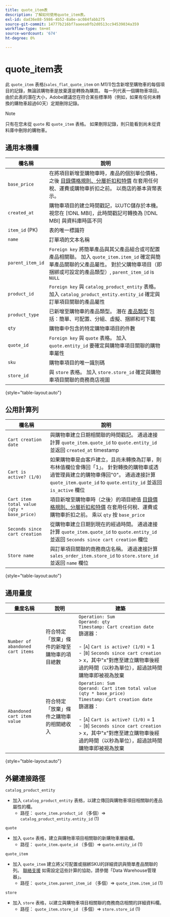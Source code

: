 ```yaml
---
title: quote_item表
description: 了解如何使用quote_item表。
exl-id: dad36e88-5986-4b52-8a0e-ac084fabb275
source-git-commit: 14777b216bf7aaeea0fb2d0513cc94539034a359
workflow-type: tm+mt
source-wordcount: '674'
ht-degree: 0%

---
```


# quote_item表

此 `quote_item` 表格(`sales_flat_quote_item` on M1)1)包含新增至購物車的每個項目的記錄，無論該購物車是放棄還是轉換為購買。 每一列代表一個購物車項目。 由於此表的潛在大小，Adobe建議您在符合某些標準時（例如，如果有任何未轉換的購物車超過60天）定期刪除記錄。

>[!NOTE]
>
>只有在您未從 `quote` 和 `quote_item` 表格。 如果刪除記錄，則只能看到尚未從資料庫中刪除的購物車。

## 通用本機欄

| **欄名稱** | **說明** |
|---|---|
| `base_price` | 在將項目新增至購物車時，產品的個別單位價格，之後 [目錄價格規則、分層折扣和特價](https://experienceleague.adobe.com/docs/commerce-admin/catalog/products/pricing/pricing-advanced.html) 在套用任何稅、運費或購物車折扣之前。 以商店的基本貨幣表示。 |
| `created_at` | 購物車項目的建立時間戳記，以UTC儲存於本機。 視您在 [!DNL MBI]，此時間戳記可轉換為 [!DNL MBI] 與資料庫時區不同 |
| `item_id` (PK) | 表的唯一標識符 |
| `name` | 訂單項的文本名稱 |
| `parent_item_id` | `Foreign key` 將簡單產品與其父產品組合或可配置產品相關聯。 加入 `quote_item.item_id` 確定與簡單產品關聯的父產品屬性。 對於父購物車項目（即捆綁或可設定的產品類型）, `parent_item_id` is `NULL` |
| `product_id` | `Foreign key` 與 `catalog_product_entity` 表格。 加入 `catalog_product_entity.entity_id` 確定與訂單項目關聯的產品屬性 |
| `product_type` | 已新增至購物車的產品類型。 潛在 [產品類型](https://experienceleague.adobe.com/docs/commerce-admin/catalog/products/product-create.html#product-types) 包括：簡單、可配置、分組、虛擬、捆綁和可下載 |
| `qty` | 購物車中包含的特定購物車項目的件數 |
| `quote_id` | `Foreign key` 與 `quote` 表格。 加入 `quote.entity_id` 要確定與購物車項目關聯的購物車屬性 |
| `sku` | 購物車項目的唯一識別碼 |
| `store_id` | 與 `store` 表格。 加入 `store.store_id` 確定與購物車項目關聯的商務商店視圖 |

{style="table-layout:auto"}

## 公用計算列

| **欄名稱** | **說明** |
|---|---|
| `Cart creation date` | 與購物車建立日期相關聯的時間戳記。 通過連接計算 `quote_item.quote_id` to `quote.entity_id` 並返回 `created_at` timestamp |
| `Cart is active? (1/0)` | 如果購物車是由客戶建立，且尚未轉換為訂單，則布林值欄位會傳回「1」。 針對轉換的購物車或透過管理員建立的購物車傳回&quot;0&quot;。 通過連接計算 `quote_item.quote_id` to `quote.entity_id` 並返回 `is_active` 欄位 |
| `Cart item total value (qty * base_price)` | 項目新增至購物車時（之後）的項目總值 [目錄價格規則、分層折扣和特價](https://experienceleague.adobe.com/docs/commerce-admin/catalog/products/pricing/pricing-advanced.html) 在套用任何稅、運費或購物車折扣之前。 乘以 `qty` 按 `base_price` |
| `Seconds since cart creation` | 從購物車建立日期到現在的經過時間。 通過連接計算 `quote_item.quote_id` to `quote.entity_id` 並返回 `Seconds since cart creation` 欄位 |
| `Store name` | 與訂單項目關聯的商務商店名稱。 通過連接計算 `sales_order_item.store_id` to `store.store_id` 並返回 `name` 欄位 |

{style="table-layout:auto"}

## 通用量度

| **量度名稱** | **說明** | **建築** |
|---|---|---|
| `Number of abandoned cart items` | 符合特定「放棄」條件的新增至購物車的項目總數 | `Operation: Sum`<br/>`Operand: qty`<br/>`Timestamp: Cart creation date`<br>篩選器：<br><br>- \[`A`\] `Cart is active? (1/0)` = 1<br>- \[`B`\] `Seconds since cart creation` > x，其中&quot;x&quot;對應至建立購物車後經過的時間（以秒為單位），超過該時間購物車即被視為放棄 |
| `Abandoned cart item value` | 符合特定「放棄」條件之購物車的相關總收入 | `Operation: Sum`<br>`Operand: Cart item total value (qty * base_price)`<br>`Timestamp:` `Cart creation date`<br>篩選器：<br><br>- \[`A`\] `Cart is active? (1/0)` = 1<br>- \[`B`\] `Seconds since cart creation` > x，其中&quot;x&quot;對應至建立購物車後經過的時間（以秒為單位），超過該時間購物車即被視為放棄 |

{style="table-layout:auto"}

## 外鍵連接路徑

`catalog_product_entity`

* 加入 `catalog_product_entity` 表格，以建立傳回與購物車項目相關聯的產品屬性的欄。
   * 路徑： `quote_item.product_id` （多個）=> `catalog_product_entity.entity_id` (1)

`quote`

* 加入 `quote` 表格，建立與購物車項目相關聯的新購物車層級欄。
   * 路徑： `quote_item.quote_id` （多個）=> `quote.entity_id` (1)

`quote_item`

* 加入 `quote_item` 建立將父可配置或捆綁SKU的詳細資訊與簡單產品關聯的列。 [聯絡支援](https://experienceleague.adobe.com/docs/commerce-knowledge-base/kb/troubleshooting/miscellaneous/mbi-service-policies.html?lang=en) 如需設定這些計算的協助，請參閱「Data Warehouse管理器」。
   * 路徑： `quote_item.parent_item_id` （多個）=> `quote_item.item_id` (1)

`store`

* 加入 `store` 表格，以建立與購物車項目相關聯的商務商店相關的詳細資料欄。
   * 路徑： `quote_item.store_id` （多個）=> `store.store_id` (1)
